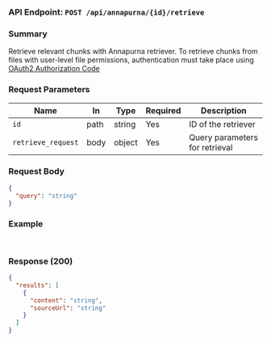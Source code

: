 ### API Endpoint: `POST /api/annapurna/{id}/retrieve`

### Summary

Retrieve relevant chunks with Annapurna retriever. To retrieve chunks from files with user-level file permissions, authentication must take place using [OAuth2 Authorization Code](../../../authentication/#user-accounts-oauth2-authorization-code-with-pkce)

### Request Parameters

| Name               | In   | Type   | Required | Description                    |
| ------------------ | ---- | ------ | -------- | ------------------------------ |
| `id`               | path | string | Yes      | ID of the retriever            |
| `retrieve_request` | body | object | Yes      | Query parameters for retrieval |

### Request Body

```json
{
  "query": "string"
}
```

### Example

```python

```

```bash

```

### Response (200)

```json
{
  "results": [
    {
      "content": "string",
      "sourceUrl": "string"
    }
  ]
}
```
